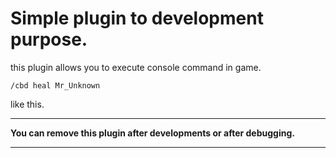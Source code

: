 # Simple plugin to development purpose.

this plugin allows you to execute console command in game.

```
/cbd heal Mr_Unknown 
```

like this.

-----
**You can remove this plugin after developments or after debugging.**

----- 